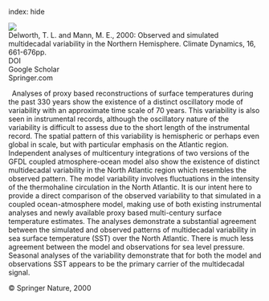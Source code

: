 index: hide

<div class="Citation">
    <div class="Citation-thumb CitationThumb-linked"  data-href="https://doi.org/10.1007/s003820000075">
      <img src="https://static.claimspace.cloud/climate-study-static/refs/thumbs/5/Delworth_and_Mann_2000-thumb.png" />
    </div>

  <div class="Citation-body">
    <div class="Citation-text">Delworth, T. L. and Mann, M. E., 2000: Observed and simulated multidecadal variability in the Northern Hemisphere. <span class="Article-journal">Climate Dynamics, </span><span class="Article-volume">16, </span>661-676pp.</div>
    <div class="Citation-links">
      <div class="CitationLink" data-href="https://doi.org/10.1007/s003820000075">
        <div class="CitationLink-icon CitationLink-Doi"></div>
        <div class="CitationLink-text">DOI</div>
      </div>
      <div class="CitationLink" data-href="https://scholar.google.com/scholar?q=10.1007/s003820000075">
        <div class="CitationLink-icon CitationLink-Scholar"></div>
        <div class="CitationLink-text">Google Scholar</div>
      </div>
      <div class="CitationLink" data-href="http://link.springer.com/article/10.1007%2Fs003820000075">
        <div class="CitationLink-icon CitationLink-Publisher"></div>
        <div class="CitationLink-text">Springer.com</div>
      </div>
    </div>
  </div>
</div>

 Analyses of proxy based reconstructions of surface temperatures during the past 330 years show the existence of a distinct oscillatory mode of variability with an approximate time scale of 70 years. This variability is also seen in instrumental records, although the oscillatory nature of the variability is difficult to assess due to the short length of the instrumental record. The spatial pattern of this variability is hemispheric or perhaps even global in scale, but with particular emphasis on the Atlantic region. Independent analyses of multicentury integrations of two versions of the GFDL coupled atmosphere-ocean model also show the existence of distinct multidecadal variability in the North Atlantic region which resembles the observed pattern. The model variability involves fluctuations in the intensity of the thermohaline circulation in the North Atlantic. It is our intent here to provide a direct comparison of the observed variability to that simulated in a coupled ocean-atmosphere model, making use of both existing instrumental analyses and newly available proxy based multi-century surface temperature estimates. The analyses demonstrate a substantial agreement between the simulated and observed patterns of multidecadal variability in sea surface temperature (SST) over the North Atlantic. There is much less agreement between the model and observations for sea level pressure. Seasonal analyses of the variability demonstrate that for both the model and observations SST appears to be the primary carrier of the multidecadal signal.

<div class="Citation-copy">
&copy; Springer Nature, 2000
</div>